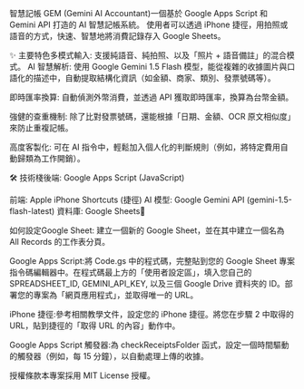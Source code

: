 智慧記帳 GEM (Gemini AI Accountant)一個基於 Google Apps Script 和 Gemini API 打造的 AI 智慧記帳系統。
使用者可以透過 iPhone 捷徑，用拍照或語音的方式，快速、智慧地將消費記錄存入 Google Sheets。

✨ 主要特色多模式輸入: 支援純語音、純拍照、以及「照片 + 語音備註」的混合模式。
AI 智慧解析: 使用 Google Gemini 1.5 Flash 模型，能從複雜的收據圖片與口語化的描述中，自動提取結構化資訊（如金額、商家、類別、發票號碼等）。

即時匯率換算: 自動偵測外幣消費，並透過 API 獲取即時匯率，換算為台幣金額。

強健的查重機制: 除了比對發票號碼，還能根據「日期、金額、OCR 原文相似度」來防止重複記帳。

高度客製化: 可在 AI 指令中，輕鬆加入個人化的判斷規則（例如，將特定費用自動歸類為工作開銷）。


🛠️ 技術棧後端: Google Apps Script (JavaScript)

前端: Apple iPhone Shortcuts (捷徑)
AI 模型: Google Gemini API (gemini-1.5-flash-latest)
資料庫: Google Sheets🚀 

如何設定Google Sheet: 建立一個新的 Google Sheet，並在其中建立一個名為 All Records 的工作表分頁。

Google Apps Script:將 Code.gs 中的程式碼，完整貼到您的 Google Sheet 專案指令碼編輯器中。在程式碼最上方的「使用者設定區」，填入您自己的 SPREADSHEET_ID, GEMINI_API_KEY, 以及三個 Google Drive 資料夾的 ID。部署您的專案為「網頁應用程式」，並取得唯一的 URL。

iPhone 捷徑:參考相關教學文件，設定您的 iPhone 捷徑。將您在步驟 2 中取得的 URL，貼到捷徑的「取得 URL 的內容」動作中。

Google Apps Script 觸發器:為 checkReceiptsFolder 函式，設定一個時間驅動的觸發器（例如，每 15 分鐘），以自動處理上傳的收據。

授權條款本專案採用 MIT License 授權。
